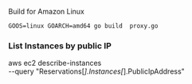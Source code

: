 Build for Amazon Linux

``` GOOS=linux GOARCH=amd64 go build  proxy.go  ```

### List Instances by public IP
aws ec2 describe-instances \
  --query "Reservations[*].Instances[*].PublicIpAddress"